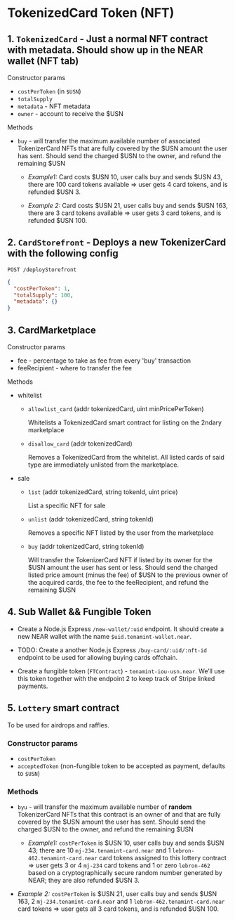 # TokenizedCard Token (NFT)

## 1. `TokenizedCard` - Just a normal NFT contract with metadata. Should show up in the NEAR wallet (NFT tab)

Constructor params

- `costPerToken` (in `$USN`)
- `totalSupply`
- `metadata` - NFT metadata
- `owner` - account to receive the $USN

Methods

- `buy` - will transfer the maximum available number of associated TokenizerCard NFTs that are fully covered by the $USN amount the user has sent. Should send the charged $USN to the owner, and refund the remaining $USN

  - _Example1:_ Card costs $USN 10, user calls buy and sends $USN 43, there are 100 card tokens available => user gets 4 card tokens, and is refunded $USN 3.

  - _Example 2:_ Card costs $USN 21, user calls buy and sends $USN 163, there are 3 card tokens available => user gets 3 card tokens, and is refunded $USN 100.

## 2. `CardStorefront` - Deploys a new TokenizerCard with the following config

`POST /deployStorefront`

```json
{
  "costPerToken": 1,
  "totalSupply": 100,
  "metadata": {}
}
```

## 3. CardMarketplace

Constructor params

- fee - percentage to take as fee from every 'buy' transaction
- feeRecipient - where to transfer the fee

Methods

- whitelist

  - `allowlist_card` (addr tokenizedCard, uint minPricePerToken)

    Whitelists a TokenizedCard smart contract for listing on the 2ndary marketplace

  - `disallow_card` (addr tokenizedCard)

    Removes a TokenizedCard from the whitelist. All listed cards of said type are immediately unlisted from the marketplace.

- sale

  - `list` (addr tokenizedCard, string tokenId, uint price)

    List a specific NFT for sale

  - `unlist` (addr tokenizedCard, string tokenId)

    Removes a specific NFT listed by the user from the marketplace

  - `buy` (addr tokenizedCard, string tokenId)

    Will transfer the TokenizerCard NFT if listed by its owner for the $USN amount the user has sent or less. Should send the charged listed price amount (minus the fee) of $USN to the previous owner of the acquired cards, the fee to the feeRecipient, and refund the remaining $USN

## 4. Sub Wallet && Fungible Token

- Create a Node.js Express `/new-wallet/:uid` endpoint. It should create a new NEAR wallet with the name `$uid.tenamint-wallet.near`.

- TODO: Create a another Node.js Express `/buy-card/:uid/:nft-id` endpoint to be used for allowing buying cards offchain.

- Create a fungible token (`FTContract`) - `tenamint-iou-usn.near`. We’ll use this token together with the endpoint 2 to keep track of Stripe linked payments.

## 5. `Lottery` smart contract

To be used for airdrops and raffles.

### Constructor params

- `costPerToken`
- `acceptedToken` (non-fungible token to be accepted as payment, defaults to `$USN`)

### Methods

- `byu` - will transfer the maximum available number of **random** TokenizerCard NFTs that this contract is an owner of and that are fully covered by the $USN amount the user has sent. Should send the charged $USN to the owner, and refund the remaining $USN

  - _Example1:_ `costPerToken` is $USN 10, user calls buy and sends $USN 43; there are 10 `mj-234.tenamint-card.near` and 1 `lebron-462.tenamint-card.near` card tokens assigned to this lottery contract => user gets 3 or 4 `mj-234` card tokens and 1 or zero `lebron-462` based on a cryptographically secure random number generated by NEAR; they are also refunded $USN 3.

- _Example 2:_ `costPerToken` is $USN 21, user calls buy and sends $USN 163, 2 `mj-234.tenamint-card.near` and 1 `lebron-462.tenamint-card.near` card tokens => user gets all 3 card tokens, and is refunded $USN 100.
